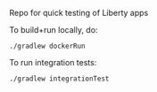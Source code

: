 Repo for quick testing of Liberty apps

To build+run locally, do:

```
./gradlew dockerRun
```

To run integration tests:

```
./gradlew integrationTest
```